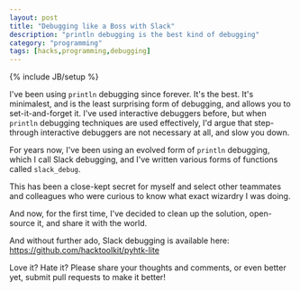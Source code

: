 ```yaml
---
layout: post
title: "Debugging like a Boss with Slack"
description: "println debugging is the best kind of debugging"
category: "programming"
tags: [hacks,programming,debugging]
---
```

{% include JB/setup %}

I've been using `println` debugging since forever. It's the best. It's minimalest, and is the least surprising form of debugging, and allows you to set-it-and-forget it. I've used interactive debuggers before, but when `println` debugging techniques are used effectively, I'd argue that step-through interactive debuggers are not necessary at all, and slow you down.

For years now, I've been using an evolved form of `println` debugging, which I call Slack debugging, and  I've written various forms of functions called `slack_debug`.

This has been a close-kept secret for myself and select other teammates and colleagues who were curious to know what exact wizardry I was doing.

And now, for the first time, I've decided to clean up the solution, open-source it, and share it with the world.

And without further ado, Slack debugging is available here: <https://github.com/hacktoolkit/pyhtk-lite>

Love it? Hate it? Please share your thoughts and comments, or even better yet, submit pull requests to make it better!
